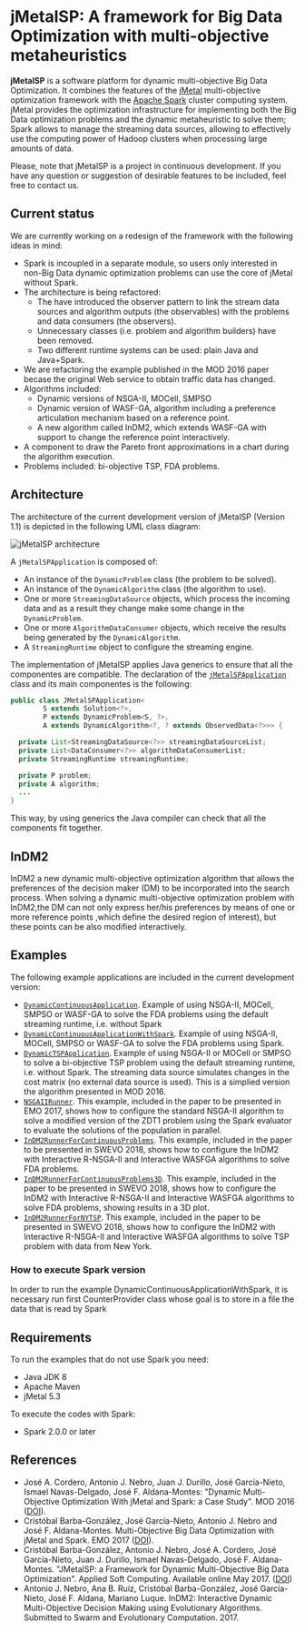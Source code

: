 # jMetalSP: A framework for Big Data Optimization with multi-objective metaheuristics

**jMetalSP** is a software platform for dynamic multi-objective Big Data Optimization. It combines the features of the [jMetal](http://jmetal.github.io/jMetal/) multi-objective optimization framework with the [Apache Spark](http://spark.apache.org/) cluster computing system. jMetal provides the optimization infrastructure for implementing both the Big Data optimization problems and the dynamic metaheuristic to solve them; Spark allows to manage the streaming data sources, allowing to effectively use the computing power of Hadoop clusters when processing large amounts of data.

Please, note that jMetalSP is a project in continuous development. If you have any question or suggestion of desirable features to be included, feel free to contact us. 

## Current status
We are currently working on a redesign of the framework with the following ideas in mind:
* Spark is incoupled in a separate module, so users only interested in non-Big Data dynamic optimization problems can use the core of jMetal without Spark.
* The architecture is being refactored:
  * The have introduced the observer pattern to link the stream data sources and algorithm outputs (the observables) with the problems and data consumers (the observers).
  * Unnecessary classes (i.e. problem and algorithm builders) have been removed.
  * Two different runtime systems can be used: plain Java and Java+Spark.
* We are refactoring the example published in the MOD 2016 paper becase the original Web service to obtain traffic data has changed. 
* Algorithms included: 
  * Dynamic versions of NSGA-II, MOCell, SMPSO
  * Dynamic version of WASF-GA, algorithm including a preference articulation mechanism based on a reference point.
  * A new algorithm called InDM2, which extends WASF-GA with support to change the reference point interactively.
* A component to draw the Pareto front approximations in a chart during the algorithm execution.
* Problems included: bi-objective TSP, FDA problems.


## Architecture
The architecture of the current development version of jMetalSP (Version 1.1) is depicted in the following UML class diagram:

![jMetalSP architecture](https://github.com/jMetal/jMetalSP/blob/master/resources/jMetalSPArchitecture.png)

A `jMetalSPApplication` is composed of: 
* An instance of the `DynamicProblem` class (the problem to be solved).
* An instance of the `DynamicAlgorithm` class (the algorithm to use).
* One or more `StreamingDataSource` objects, which process the incoming data and as a result they change make some change in the `DynamicProblem`.
* One or more `AlgorithmDataConsumer` objects, which receive the results being generated by the `DynamicAlgorithm`.
* A `StreamingRuntime` object to configure the streaming engine.

The implementation of jMetalSP applies Java generics to ensure that all the componentes are compatible. The declaration of the [`jMetalSPApplication`](https://github.com/jMetal/jMetalSP/blob/master/jmetalsp-core/src/main/java/org/uma/jmetalsp/JMetalSPApplication.java) class and its main componentes is the following:
```java
public class JMetalSPApplication<
        S extends Solution<?>,
        P extends DynamicProblem<S, ?>,
        A extends DynamicAlgorithm<?, ? extends ObservedData<?>>> {

  private List<StreamingDataSource<?>> streamingDataSourceList;
  private List<DataConsumer<?>> algorithmDataConsumerList;
  private StreamingRuntime streamingRuntime;

  private P problem;
  private A algorithm;
  ...
}
```
This way, by using generics the Java compiler can check that all the components fit together. 

## InDM2
InDM2 a new dynamic multi-objective optimization algorithm  that allows the preferences of the decision maker (DM) to be incorporated into the search process. When solving a dynamic multi-objective optimization problem with InDM2,the DM can not only express her/his preferences by means of one or more reference points ,which define the desired region of interest), but these points can be also modified interactively.
## Examples
The following example applications are included in the current development version:
* [`DynamicContinuousApplication`](https://github.com/jMetal/jMetalSP/blob/master/jmetalsp-examples/src/main/java/org/uma/jmetalsp/examples/continuousproblemapplication/DynamicContinuousApplication.java). Example of using NSGA-II, MOCell, SMPSO or WASF-GA to solve the FDA problems using the default streaming runtime, i.e. without Spark
* [`DynamicContinuousApplicationWithSpark`](https://github.com/jMetal/jMetalSP/blob/master/jmetalsp-spark/src/main/java/org/uma/jmetalsp/spark/runner/DynamicContinuousApplicationWithSpark.java). Example of using NSGA-II, MOCell, SMPSO or WASF-GA to solve the FDA problems using Spark.
* [`DynamicTSPApplication`](https://github.com/jMetal/jMetalSP/blob/master/jmetalsp-examples/src/main/java/org/uma/jmetalsp/examples/dynamictsp/DynamicTSPApplication.java). Example of using NSGA-II or MOCell or SMPSO to solve a bi-objective TSP problem using the default streaming runtime, i.e. without Spark. The streaming data source simulates changes in the cost matrix (no external data source is used). This is a simplied version the algorithm presented in MOD 2016.
* [`NSGAIIRunner`](https://github.com/jMetal/jMetalSP/blob/master/jmetalsp-spark/src/main/java/org/uma/jmetalsp/spark/evaluator/NSGAIIRunner.java). This example, included in the paper to be presented in EMO 2017, shows how to configure the standard NSGA-II algorithm to solve a modified version of the ZDT1 problem using the Spark evaluator to evaluate the solutions of the population in parallel. 
* [`InDM2RunnerForContinuousProblems`](https://github.com/jMetal/jMetalSP/blob/master/jmetalsp-examples/src/main/java/org/uma/jmetalsp/examples/continuousproblemapplication/InDM2RunnerForContinuousProblems.java). This example, included in the paper to be presented in SWEVO 2018, shows how to configure the InDM2 with Interactive R-NSGA-II and Interactive WASFGA algorithms to solve FDA problems.
* [`InDM2RunnerForContinuousProblems3D`](https://github.com/jMetal/jMetalSP/blob/master/jmetalsp-examples/src/main/java/org/uma/jmetalsp/examples/continuousproblemapplication/InDM2RunnerForContinuousProblems3D.java). This example, included in the paper to be presented in SWEVO 2018, shows how to configure the InDM2 with Interactive R-NSGA-II and Interactive WASFGA algorithms to solve FDA problems, showing results in a 3D plot.
* [`InDM2RunnerForNYTSP`](https://github.com/jMetal/jMetalSP/blob/master/jmetalsp-examples/src/main/java/org/uma/jmetalsp/examples/dynamictsp/InDM2RunnerForNYTSP.java). This example, included in the paper to be presented in SWEVO 2018, shows how to configure the InDM2 with Interactive R-NSGA-II and Interactive WASFGA algorithms to solve TSP problem with data from New York.

### How to execute Spark version
In order to run the example DynamicContinuousApplicationWithSpark, it is necessary run first CounterProvider class whose goal is to store in a file the data that is read by Spark   
## Requirements
To run the examples that do not use Spark you need:
* Java JDK 8
* Apache Maven
* jMetal 5.3

To execute the codes with Spark:
* Spark 2.0.0 or later

## References
* José A. Cordero, Antonio J. Nebro, Juan J. Durillo, José García-Nieto, Ismael Navas-Delgado, José F. Aldana-Montes: "Dynamic Multi-Objective Optimization With jMetal and Spark: a Case Study". MOD 2016 ([DOI](http://dx.doi.org/10.1007/978-3-319-51469-7_9)).
* Cristóbal Barba-González, José García-Nieto, Antonio J. Nebro and José F. Aldana-Montes. Multi-Objective Big Data Optimization with jMetal and Spark. EMO 2017 ([DOI](http://dx.doi.org/10.1007/978-3-319-54157-0_2)).
* Cristóbal Barba-González, Antonio J. Nebro, José A. Cordero, José García-Nieto, Juan J. Durillo, Ismael Navas-Delgado, José F. Aldana-Montes. "JMetalSP: a Framework for Dynamic Multi-Objective Big Data Optimization". Applied Soft Computing. Available online May 2017. ([DOI](http://doi.org/10.1016/j.asoc.2017.05.004))
* Antonio J. Nebro, Ana B. Ruíz, Cristóbal Barba-González, José García-Nieto, José F. Aldana, Mariano Luque. InDM2: Interactive Dynamic Multi-Objective Decision Making using Evolutionary Algorithms. Submitted to Swarm and Evolutionary Computation. 2017.

